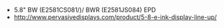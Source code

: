 * 5.8" BW (E2581CS081/)/ BWR (E2581JS084) EPD
* http://www.pervasivedisplays.com/product/5-8-e-ink-display-line-up/
